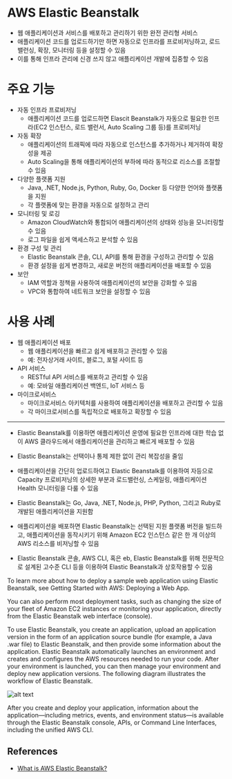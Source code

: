 # AWS Elastic Beanstalk

- 웹 애플리케이션과 서비스를 배포하고 관리하기 위한 완전 관리형 서비스
- 애플리케이션 코드를 업로드하기만 하면 자동으로 인프라를 프로비저닝하고, 로드 밸런싱, 확장, 모니터링 등을 설정할 수 있음
- 이를 통해 인프라 관리에 신경 쓰지 않고 애플리케이션 개발에 집중할 수 있음

# 주요 기능
- 자동 인프라 프로비저닝
    - 애플리케이션 코드를 업로드하면 Elascit Beanstalk가 자동으로 필요한 인프라(EC2 인스턴스, 로드 밸런서, Auto Scaling 그룹 등)를 프로비저닝
- 자동 확장
    - 애플리케이션의 트래픽에 따라 자동으로 인스턴스를 추가하거나 제거하여 확장성을 제공
    - Auto Scaling을 통해 애플리케이션의 부하에 따라 동적으로 리소스를 조절할 수 있음
- 다양한 플랫폼 지원
    - Java, .NET, Node.js, Python, Ruby, Go, Docker 등 다양한 언어와 플랫폼을 지원
    - 각 플랫폼에 맞는 환경을 자동으로 설정하고 관리
- 모니터링 및 로깅
    - Amazon CloudWatch와 통합되어 애플리케이션의 상태와 성능을 모니터링할 수 있음
    - 로그 파일을 쉽게 액세스하고 분석할 수 있음
- 환경 구성 및 관리
    - Elastic Beanstalk 콘솔, CLI, API를 통해 환경을 구성하고 관리할 수 있음
    - 환경 설정을 쉽게 변경하고, 새로운 버전의 애플리케이션을 배포할 수 있음
- 보안
    - IAM 역할과 정책을 사용하여 애플리케이션의 보안을 강화할 수 있음
    - VPC와 통합하여 네트워크 보안을 설정할 수 있음

# 사용 사례
- 웹 애플리케이션 배포
    - 웹 애플리케이션을 빠르고 쉽게 배포하고 관리할 수 있음
    - 예: 전자상거래 사이트, 블로그, 포털 사이트 등
- API 서비스
    - RESTful API 서비스를 배포하고 관리할 수 있음
    - 예: 모바일 애플리케이션 백엔드, IoT 서비스 등
- 마이크로서비스
    - 마이크로서비스 아키텍처를 사용하여 애플리케이션을 배포하고 관리할 수 있음
    - 각 마이크로서비스를 독립적으로 배포하고 확장할 수 있음

---


- Elastic Beanstalk를 이용하면 애플리케이션 운영에 필요한 인프라에 대한 학습 없이 AWS 클라우드에서 애플리케이션을 관리하고 빠르게 배포할 수 있음
- Elastic Beanstalk는 선택이나 통제 제한 없이 관리 복잡성을 줄임
- 애플리케이션을 간단히 업로드하여고 Elastic Beanstalk를 이용하여 자등으로 Capacity 프로비저닝의 상세한 부분과 로드밸런싱, 스케일링, 애플리케이션 Health 모니터링을 다룰 수 있음

- Elastic Beanstalk는 Go, Java, .NET, Node.js, PHP, Python, 그리고 Ruby로 개발된 애플리케이션을 지원함
- 애플리케이션을 배포하면 Elastic Beanstalk는 선택된 지원 플랫폼 버전을 빌드하고, 애플리케이션을 동작시키기 위해 Amazon EC2 인스턴스 같은 한 개 이상의 AWS 리소스를 비저닝할 수 있음

- Elastic Beanstalk 콘솔, AWS CLI, 혹은 eb, Elastic Beanstalk를 위해 전문적으로 설계된 고수준 CLI 등을 이용하여 Elastic Beanstalk과 상호작용할 수 있음

To learn more about how to deploy a sample web application using Elastic Beanstalk, see Getting Started with AWS: Deploying a Web App.

You can also perform most deployment tasks, such as changing the size of your fleet of Amazon EC2 instances or monitoring your application, directly from the Elastic Beanstalk web interface (console).

To use Elastic Beanstalk, you create an application, upload an application version in the form of an application source bundle (for example, a Java .war file) to Elastic Beanstalk, and then provide some information about the application. Elastic Beanstalk automatically launches an environment and creates and configures the AWS resources needed to run your code. After your environment is launched, you can then manage your environment and deploy new application versions. The following diagram illustrates the workflow of Elastic Beanstalk.

![alt text](../../images/cloud/beanstalk.png)

After you create and deploy your application, information about the application—including metrics, events, and environment status—is available through the Elastic Beanstalk console, APIs, or Command Line Interfaces, including the unified AWS CLI.


## References
- [What is AWS Elastic Beanstalk?](https://docs.aws.amazon.com/elasticbeanstalk/latest/dg/Welcome.html)